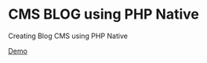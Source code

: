 # CMS BLOG using PHP Native
Creating Blog CMS using PHP Native

[Demo](http://andikajayaw.com/cms-php/)
